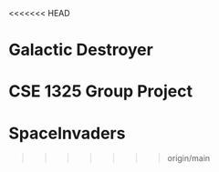 <<<<<<< HEAD
# Galactic Destroyer
CSE 1325 Group Project
=======
# SpaceInvaders
>>>>>>> origin/main
